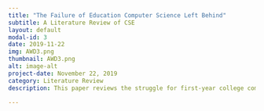 ```yaml
---
title: "The Failure of Education Computer Science Left Behind"
subtitle: A Literature Review of CSE
layout: default
modal-id: 3
date: 2019-11-22
img: AWD3.png
thumbnail: AWD3.png
alt: image-alt
project-date: November 22, 2019
category: Literature Review
description: This paper reviews the struggle for first-year college computer science programs to effectively teach students how to solve problems through programming. This paper emphasizes taking a closer look at the material that is being taught in these courses, as well as the individual work done within these courses, and suggests that limiting complex syntax and introducing pair-based work allows for students to gain higher-level problem solving skills required to tackle coding together solutions to problems, while also giving them access to a partner which will help with problem-solving blockers. It can be found <a href="../AWDPortfolio/assets/AWD3.docx.pdf">here</a>.

---
```

